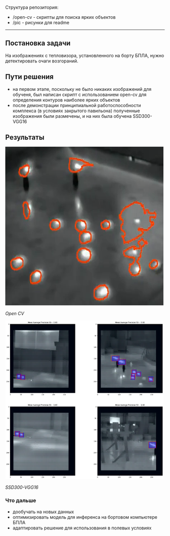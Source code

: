 Структура репозитория:

- /open-cv - скрипты для поиска ярких объектов
- /pic - рисунки для readme
____________
## Постановка задачи

На изображениях с тепловизора, установленного на борту БПЛА, нужно детектировать очаги возгораний.

## Пути решения

- на первом этапе, поскольку не было никаких изображений для обученя, был написан скрипт с использованием open-cv для определения контуров наиболее ярких объектов
- после демонстрации принципиальной работоспособности комплекса (в условиях закрытого павильона) полученные изображения были размечены, и на них была обучена SSD300-VGG16

## Результаты

<img src="https://github.com/fedor-konovalenko/fire_danger/blob/main/pic/1.png" width="500" height="500">

*Open CV*

<img src="https://github.com/fedor-konovalenko/fire_danger/blob/main/pic/2.png" width="500" height="500">

*SSD300-VGG16*

### Что дальше

- дообучать на новых данных
- оптимизировать модель для инференса на бортовом компьютере БПЛА
- адаптировать решение для использования в полевых условиях




